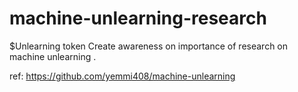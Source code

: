 # machine-unlearning-research
$Unlearning token Create awareness on importance of research on machine unlearning .

ref: https://github.com/yemmi408/machine-unlearning

